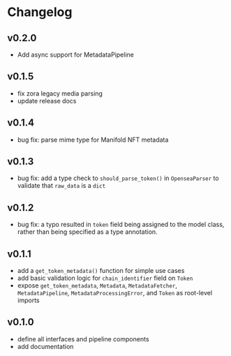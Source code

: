 # Changelog

## v0.2.0

- Add async support for MetadataPipeline

## v0.1.5

- fix zora legacy media parsing
- update release docs

## v0.1.4

- bug fix: parse mime type for Manifold NFT metadata

## v0.1.3

- bug fix: add a type check to `should_parse_token()` in `OpenseaParser` to validate that `raw_data` is a `dict`

## v0.1.2

- bug fix: a typo resulted in `token` field being assigned to the model class, rather than being specified as a type annotation.

## v0.1.1

- add a `get_token_metadata()` function for simple use cases
- add basic validation logic for `chain_identifier` field on `Token`
- expose `get_token_metadata`, `Metadata`, `MetadataFetcher`, `MetadataPipeline`, `MetadataProcessingError`, and `Token` as root-level imports

## v0.1.0

- define all interfaces and pipeline components
- add documentation
